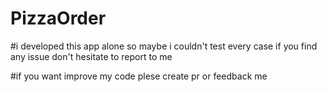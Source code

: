 # PizzaOrder

#i developed this app alone so maybe i couldn't test every case if you find any issue don't hesitate to report to me

#if you want improve my code plese create pr or feedback me
